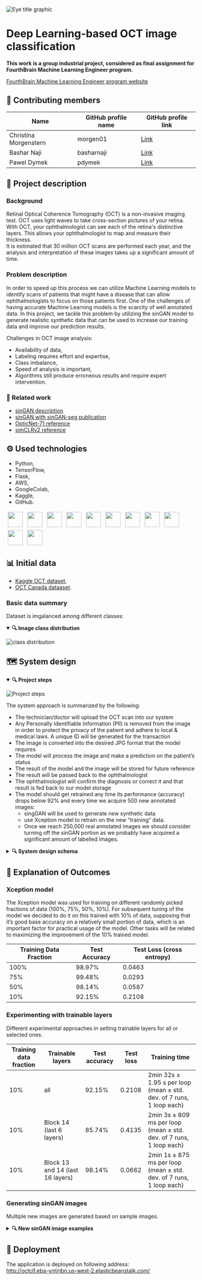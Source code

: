 
![Eye title graphic](/images/eye_title_graphic.JPG)

# Deep Learning-based OCT image classification


**This work is a group industrial project, considered as final assignment for FourthBrain Machine Learning Engineer program.**

[FourthBrain Machine Learning Engineer program website](https://www.fourthbrain.ai/machine-learning-engineer)  


## 🙎 Contributing members 

|Name |GitHub profile name |GitHub profile link|
|-----|-------|--|
|Christina Morgenstern|morgen01|[Link](https://github.com/morgen01)|
|Bashar Naji          |basharnaji|[Link](https://github.com/basharnaji)|
|Pawel Dymek   |pdymek|[Link](https://github.com/pdymek)|

## 📝 Project description

### Background

Retinal Optical Coherence Tomography (OCT) is a non-invasive imaging test. OCT uses light waves to take cross-section pictures of your retina. With OCT, your ophthalmologist can see each of the retina's distinctive layers. This allows your ophthalmologist to map and measure their thickness.  
It is estimated that 30 million OCT scans are performed each year, and the analysis and interpretation of these images takes up a significant amount of time.

### Problem description

In order to speed up this process we can utilize Machine Learning models to identify scans of patients that might have a disease that can allow ophthalmologists to focus on those patients first.  One of the challenges of having accurate Machine Learning models is the scarcity of well annotated data. In this project, we tackle this problem by utilizing the sinGAN model to generate realistic synthetic data that can be used to increase our training data and improve our prediction results.

Challenges in OCT image analysis:
- Availability of data,  
- Labeling requires effort and expertise,
- Class imbalance,
- Speed of analysis is important,
- Algorithms still produce erroneous results and require expert intervention.

### 📖 Related work

- [sinGAN description](https://arxiv.org/abs/1905.00116)
- [sinGAN with sinGAN-seg publication](https://arxiv.org/abs/2107.00471)
- [OpticNet-71 reference](https://github.com/SharifAmit/OpticNet-71)
- [simCLRv2 reference](https://github.com/anoopsanka/retinal_oct)


## ⚙️ Used technologies

- Python,
- TensorFlow,
- Flask,
- AWS,
- GoogleColab,
- Kaggle,
- GitHub.


<p align="left">
<img src="https://camo.githubusercontent.com/aa96ee3a3352c9c3c2161d3e95698d0885a277ab85d617fe77912627d37a3959/68747470733a2f2f6564656e742e6769746875622e696f2f537570657254696e7949636f6e732f696d616765732f7376672f707974686f6e2e737667" height="40" style="vertical-align:top; margin:4px">
<img src="https://camo.githubusercontent.com/981d48e57e23a4907cebc4eb481799b5882595ea978261f22a3e131dcd6ebee6/68747470733a2f2f70616e6461732e7079646174612e6f72672f7374617469632f696d672f70616e6461732e737667" height="40" style="vertical-align:top; margin:4px">
<img src="https://camo.githubusercontent.com/c04e16c05de80dadbdc990884672fc941fdcbbfbb02b31dd48c248d010861426/68747470733a2f2f7777772e74656e736f72666c6f772e6f72672f696d616765732f74665f6c6f676f5f736f6369616c2e706e67" height="40" style="vertical-align:top; margin:4px">  
<img src="https://camo.githubusercontent.com/d626e9d547431bd83945c901088f0ff8b48bbf45ff074dd46272fdec5818c9c5/68747470733a2f2f6564656e742e6769746875622e696f2f537570657254696e7949636f6e732f696d616765732f7376672f636f6c61626f7261746f72792e737667" height="40" style="vertical-align:top; margin:4px">
 <img src="https://avatars.githubusercontent.com/u/2232217?s=200&v=4" height="40" style="vertical-align:top; margin:4px">  
<img src="https://flask.palletsprojects.com/en/1.1.x/_static/flask-icon.png" height="40" style="vertical-align:top; margin:4px">    
<img src="https://camo.githubusercontent.com/96313f84e4c257e753560f701e77c29697410d36bbd327294980f90451fcb1bc/68747470733a2f2f6564656e742e6769746875622e696f2f537570657254696e7949636f6e732f696d616765732f7376672f6b6167676c652e737667" height="40" style="vertical-align:top; margin:4px">   
<img src="https://camo.githubusercontent.com/72e5df59529a42423d671ba4c02bfb327d917517bfff18595c5e5dc17a5abece/68747470733a2f2f6564656e742e6769746875622e696f2f537570657254696e7949636f6e732f696d616765732f7376672f68746d6c352e737667  " height="40" style="vertical-align:top; margin:4px">  
<img src="https://camo.githubusercontent.com/b788527f604d8e727fcc90d721984125bced85c8a1c9f8da69c6c4a3e51df3c5/68747470733a2f2f6564656e742e6769746875622e696f2f537570657254696e7949636f6e732f696d616765732f7376672f637373332e737667" height="40" style="vertical-align:top; margin:4px"> 
<img src="https://camo.githubusercontent.com/6ae487ec56908a6fea7e7f58bb04f09786fc25954ac2a41dceb69b6a2c61b5c5/68747470733a2f2f6564656e742e6769746875622e696f2f537570657254696e7949636f6e732f696d616765732f7376672f6d61726b646f776e2e737667" height="40" style="vertical-align:top; margin:4px"> 
 <img src="https://camo.githubusercontent.com/b079fe922f00c4b86f1b724fbc2e8141c468794ce8adbc9b7456e5e1ad09c622/68747470733a2f2f6564656e742e6769746875622e696f2f537570657254696e7949636f6e732f696d616765732f7376672f6769746875622e737667" height="40" style="vertical-align:top; margin:4px">  
</p>


## 📊 Initial data

- [Kaggle OCT dataset](https://www.kaggle.com/paultimothymooney/kermany2018),
- [OCT Canada dataaset](https://dataverse.scholarsportal.info/dataverse/OCTID).

### Basic data summary

Dataset is imgalanced among different classes:

<details open><summary><b>🔍 Image class distribution</b></summary>
  
![class distribution](/images/image_class_distribution.JPG)

 </details>
 
 
 
## 🗺️ System design


<details open><summary><b>🔍 Project steps</b></summary>

![Project steps](/images/project_steps.JPG)

 </details>  
  
The system approach is summarized by the following:
- The technician/doctor will upload the OCT scan into our system
- Any Personally Identifiable Information (PII) is removed from the image in order to protect the privacy of the patient and adhere to local & medical laws.  A unique ID will be generated for the transaction
- The image is converted into the desired JPG format that the model requires
- The model will process the image and make a prediction on the patient’s status
- The result of the model and the image will be stored for future reference
- The result will be passed back to the ophthalmologist 
- The ophthalmologist will confirm the diagnosis or correct it and that result is fed back to our model storage
- The model should get retrained any time its performance (accuracy) drops below 92% and every time we acquire 500 new annotated images:
  - singGAN will be used to generate new synthetic data 
  - use Xception model to retrain on the new “training” data.
  - Once we reach 250,000 real annotated images we should consider turning off the sinGAN portion as we probably have acquired a significant amount of labelled images.

<details><summary><b>🔍 System design schema</b></summary>

![System desing](/images/system_design.JPG)
  
</details>
 
 
 
## 🔬 Explanation of Outcomes 


### Xception model

The Xception model was used for training on different randomly picked fractions of data (100%, 75%, 50%, 10%). For subsequent tuning of the model we decided to do it on this trained with 10% of data, supposing that it’s good base accuracy on a relatively small portion of data, which is an important factor for practical usage of the model. Other tasks will be related to maximizing the improvement of the 10% trained model.

|Training Data Fraction|Test Accuracy |Test Loss (cross entropy) |
|- |-|-|
|100%|98.97%|0.0463|
|75%|99.48%|0.0293|
|50%|98.14%|0.0587|
|10%|92.15%|0.2108|


### Experimenting with trainable layers

Different experimental approaches in setting trainable layers for all or selected ones.

|Training data fraction|Trainable layers|Test accuracy|Test loss|Training time|
|-|-|-|-|-|
|10%|all|92.15%|0.2108|2min 32s ± 1.95 s per loop (mean ± std. dev. of 7 runs, 1 loop each)|
|10%|Block 14 (last 6 layers)|85.74%|0.4135|2min 3s ± 809 ms per loop (mean ± std. dev. of 7 runs, 1 loop each)|
|10%|Block 13 and 14 (last 16 layers)|98.14%|0.0662|2min 1s ± 875 ms per loop (mean ± std. dev. of 7 runs, 1 loop each)|


### Generating sinGAN images

Multiple new images are generated based on sample images.

<details><summary><b>🔍 New sinGAN image examples</b></summary>
  
![Normal class examples](/images/singan_generated_normal.JPG)
![Normal class examples](/images/singan_generated_cnv.JPG)
 
</details>

## 🚀 Deployment

The application is deployed on following address:  
http://octclf.eba-yntjrjbn.us-west-2.elasticbeanstalk.com/
